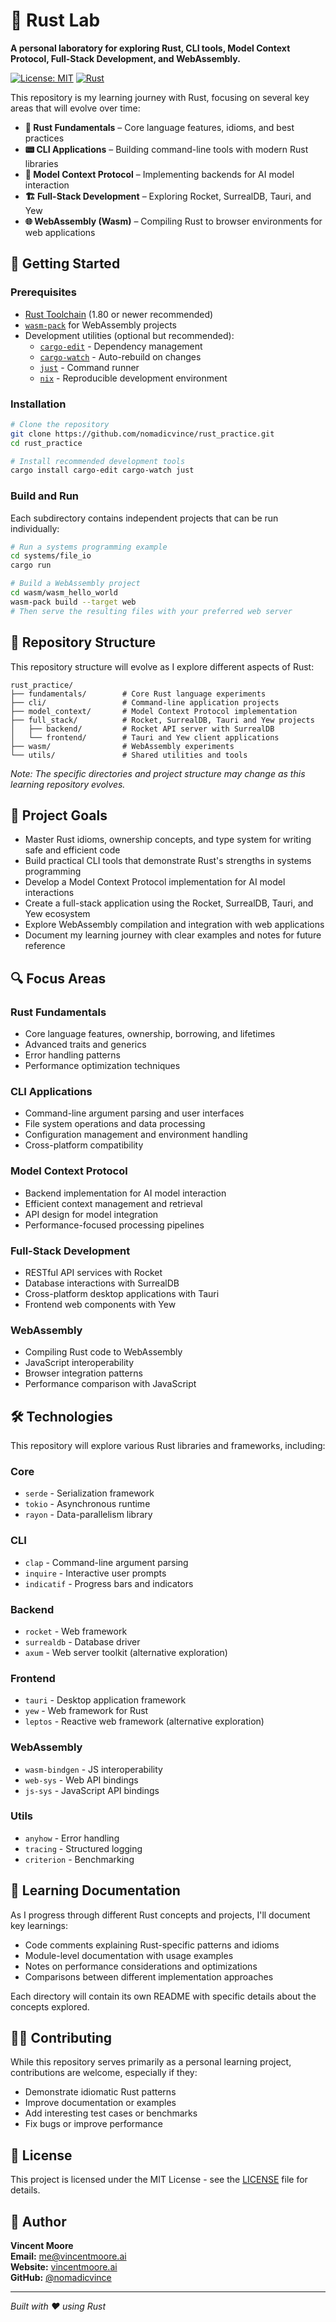 # 🦀 Rust Lab

**A personal laboratory for exploring Rust, CLI tools, Model Context Protocol, Full-Stack Development, and WebAssembly.**

[![License: MIT](https://img.shields.io/badge/License-MIT-blue.svg)](LICENSE)
[![Rust](https://img.shields.io/badge/Rust-stable-orange.svg)](https://www.rust-lang.org/)

This repository is my learning journey with Rust, focusing on several key areas that will evolve over time:

- **🔧 Rust Fundamentals** – Core language features, idioms, and best practices
- **📟 CLI Applications** – Building command-line tools with modern Rust libraries
- **🧠 Model Context Protocol** – Implementing backends for AI model interaction
- **🏗️ Full-Stack Development** – Exploring Rocket, SurrealDB, Tauri, and Yew
- **🌐 WebAssembly (Wasm)** – Compiling Rust to browser environments for web applications

## 🚀 Getting Started

### Prerequisites

- [Rust Toolchain](https://www.rust-lang.org/tools/install) (1.80 or newer recommended)
- [`wasm-pack`](https://rustwasm.github.io/wasm-pack/installer/) for WebAssembly projects
- Development utilities (optional but recommended):
  - [`cargo-edit`](https://github.com/killercup/cargo-edit) - Dependency management
  - [`cargo-watch`](https://github.com/watchexec/cargo-watch) - Auto-rebuild on changes
  - [`just`](https://github.com/casey/just) - Command runner
  - [`nix`](https://nixos.org/download.html) - Reproducible development environment

### Installation

```bash
# Clone the repository
git clone https://github.com/nomadicvince/rust_practice.git
cd rust_practice

# Install recommended development tools
cargo install cargo-edit cargo-watch just
```

### Build and Run

Each subdirectory contains independent projects that can be run individually:

```bash
# Run a systems programming example
cd systems/file_io
cargo run

# Build a WebAssembly project
cd wasm/wasm_hello_world
wasm-pack build --target web
# Then serve the resulting files with your preferred web server
```

## 📂 Repository Structure

This repository structure will evolve as I explore different aspects of Rust:

```
rust_practice/
├── fundamentals/        # Core Rust language experiments
├── cli/                 # Command-line application projects
├── model_context/       # Model Context Protocol implementation
├── full_stack/          # Rocket, SurrealDB, Tauri and Yew projects
│   ├── backend/         # Rocket API server with SurrealDB
│   └── frontend/        # Tauri and Yew client applications
├── wasm/                # WebAssembly experiments
└── utils/               # Shared utilities and tools
```

*Note: The specific directories and project structure may change as this learning repository evolves.*

## 🎯 Project Goals

- Master Rust idioms, ownership concepts, and type system for writing safe and efficient code
- Build practical CLI tools that demonstrate Rust's strengths in systems programming
- Develop a Model Context Protocol implementation for AI model interactions
- Create a full-stack application using the Rocket, SurrealDB, Tauri, and Yew ecosystem
- Explore WebAssembly compilation and integration with web applications
- Document my learning journey with clear examples and notes for future reference

## 🔍 Focus Areas

### Rust Fundamentals

- Core language features, ownership, borrowing, and lifetimes
- Advanced traits and generics
- Error handling patterns
- Performance optimization techniques

### CLI Applications

- Command-line argument parsing and user interfaces
- File system operations and data processing
- Configuration management and environment handling
- Cross-platform compatibility

### Model Context Protocol

- Backend implementation for AI model interaction
- Efficient context management and retrieval
- API design for model integration
- Performance-focused processing pipelines

### Full-Stack Development

- RESTful API services with Rocket
- Database interactions with SurrealDB
- Cross-platform desktop applications with Tauri
- Frontend web components with Yew

### WebAssembly

- Compiling Rust code to WebAssembly
- JavaScript interoperability
- Browser integration patterns
- Performance comparison with JavaScript

## 🛠️ Technologies

This repository will explore various Rust libraries and frameworks, including:

### Core
- `serde` - Serialization framework
- `tokio` - Asynchronous runtime
- `rayon` - Data-parallelism library

### CLI
- `clap` - Command-line argument parsing
- `inquire` - Interactive user prompts
- `indicatif` - Progress bars and indicators

### Backend
- `rocket` - Web framework
- `surrealdb` - Database driver
- `axum` - Web server toolkit (alternative exploration)

### Frontend
- `tauri` - Desktop application framework
- `yew` - Web framework for Rust
- `leptos` - Reactive web framework (alternative exploration)

### WebAssembly
- `wasm-bindgen` - JS interoperability
- `web-sys` - Web API bindings
- `js-sys` - JavaScript API bindings

### Utils
- `anyhow` - Error handling
- `tracing` - Structured logging
- `criterion` - Benchmarking

## 📝 Learning Documentation

As I progress through different Rust concepts and projects, I'll document key learnings:

- Code comments explaining Rust-specific patterns and idioms
- Module-level documentation with usage examples
- Notes on performance considerations and optimizations
- Comparisons between different implementation approaches

Each directory will contain its own README with specific details about the concepts explored.

## 👨‍💻 Contributing

While this repository serves primarily as a personal learning project, contributions are welcome, especially if they:

- Demonstrate idiomatic Rust patterns
- Improve documentation or examples
- Add interesting test cases or benchmarks
- Fix bugs or improve performance

## 📝 License

This project is licensed under the MIT License - see the [LICENSE](LICENSE) file for details.

## 👤 Author

**Vincent Moore**  
**Email:** [me@vincentmoore.ai](mailto:me@vincentmoore.ai)  
**Website:** [vincentmoore.ai](https://vincentmoore.ai)  
**GitHub:** [@nomadicvince](https://github.com/nomadicvince)

---

*Built with ❤️ using Rust*

